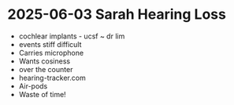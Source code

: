 # 2025-06-03 Sarah Hearing Loss

* cochlear implants - ucsf ~ dr lim
* events stiff difficult
* Carries microphone
* Wants cosiness
* over the counter
* hearing-tracker.com
* Air-pods
* Waste of time!
